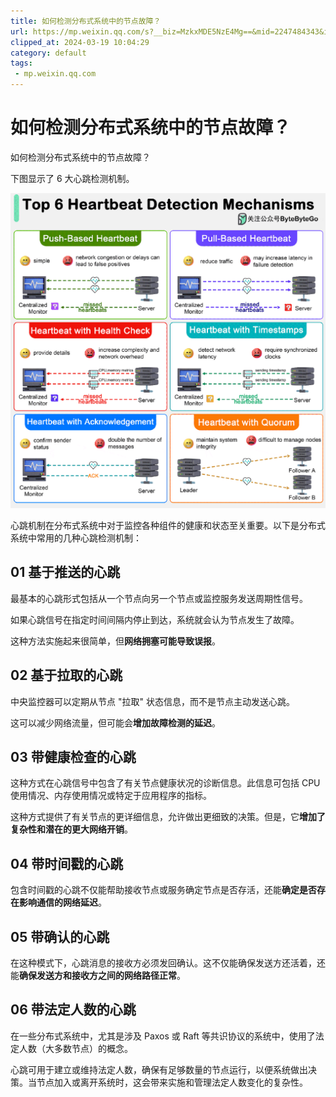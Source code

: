 ```yaml
---
title: 如何检测分布式系统中的节点故障？
url: https://mp.weixin.qq.com/s?__biz=MzkxMDE5NzE4Mg==&mid=2247484343&idx=1&sn=3bf20c9ea3d9cb1ef7b9d2ac7e6da8e9&chksm=c12e6b66f659e27062d6278f4bb7b61d5a26fcd826ca43f2506495d33430877f2ddfc0aa8fd3&mpshare=1&scene=1&srcid=03193EZ2PyaJD8SXoFXzCyJq&sharer_shareinfo=a456cd55e5a67ddb7049f41ed169f1d2&sharer_shareinfo_first=a456cd55e5a67ddb7049f41ed169f1d2#rd
clipped_at: 2024-03-19 10:04:29
category: default
tags: 
 - mp.weixin.qq.com
---
```



# 如何检测分布式系统中的节点故障？

如何检测分布式系统中的节点故障？

下图显示了 6 大心跳检测机制。

![图片](assets/1710813869-93b62b9f1e8d833b3a77f2af203336d6.gif)

心跳机制在分布式系统中对于监控各种组件的健康和状态至关重要。以下是分布式系统中常用的几种心跳检测机制：

## 01 基于推送的心跳

最基本的心跳形式包括从一个节点向另一个节点或监控服务发送周期性信号。

如果心跳信号在指定时间间隔内停止到达，系统就会认为节点发生了故障。

这种方法实施起来很简单，但**网络拥塞可能导致误报**。

## 02 基于拉取的心跳

中央监控器可以定期从节点 "拉取" 状态信息，而不是节点主动发送心跳。

这可以减少网络流量，但可能会**增加故障检测的延迟**。

## 03 带健康检查的心跳

这种方式在心跳信号中包含了有关节点健康状况的诊断信息。此信息可包括 CPU 使用情况、内存使用情况或特定于应用程序的指标。

这种方式提供了有关节点的更详细信息，允许做出更细致的决策。但是，它**增加了复杂性和潜在的更大网络开销**。

## 04 带时间戳的心跳

包含时间戳的心跳不仅能帮助接收节点或服务确定节点是否存活，还能**确定是否存在影响通信的网络延迟**。

## 05 带确认的心跳

在这种模式下，心跳消息的接收方必须发回确认。这不仅能确保发送方还活着，还能**确保发送方和接收方之间的网络路径正常**。

## 06 带法定人数的心跳

在一些分布式系统中，尤其是涉及 Paxos 或 Raft 等共识协议的系统中，使用了法定人数（大多数节点）的概念。

心跳可用于建立或维持法定人数，确保有足够数量的节点运行，以便系统做出决策。当节点加入或离开系统时，这会带来实施和管理法定人数变化的复杂性。
